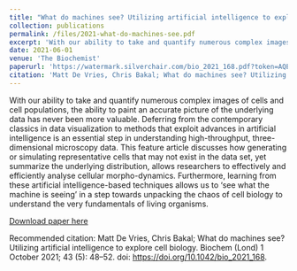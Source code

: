 ```yaml
---
title: "What do machines see? Utilizing artificial intelligence to explore cell biology"
collection: publications
permalink: /files/2021-what-do-machines-see.pdf
excerpt: 'With our ability to take and quantify numerous complex images of cells and cell populations, the ability to paint an accurate picture of the underlying data has never been more valuable. Deferring from the contemporary classics in data visualization to methods that exploit advances in artificial intelligence is an essential step in understanding high-throughput, three-dimensional microscopy data. This feature article discusses how generating or simulating representative cells that may not exist in the data set, yet summarize the underlying distribution, allows researchers to effectively and efficiently analyse cellular morpho-dynamics. Furthermore, learning from these artificial intelligence-based techniques allows us to ‘see what the machine is seeing’ in a step towards unpacking the chaos of cell biology to understand the very fundamentals of living organisms.'
date: 2021-06-01
venue: 'The Biochemist'
paperurl: 'https://watermark.silverchair.com/bio_2021_168.pdf?token=AQECAHi208BE49Ooan9kkhW_Ercy7Dm3ZL_9Cf3qfKAc485ysgAAA_cwggPzBgkqhkiG9w0BBwagggPkMIID4AIBADCCA9kGCSqGSIb3DQEHATAeBglghkgBZQMEAS4wEQQMx4cDwqeFPv8b2DDQAgEQgIIDqubGhMCiUnD7UJ5poxQHtCswMcHReMjeuy5Yp33eTnw4FGo7lLuU3vupDvmwFQspfD8yS0SoGB4B2gBnq7dnAYT4eIiA_s3F5NOa7myHVG9rXgHifOwnK5G58cdkAFZLEAziQvQtJQAtiU-0JMwxvp_tEuz_Bxof8foPKBMyRXvqMg8hexNINuJwIXzSPytXvgPzxv2hI16y7Ln5247U34dApgAmiXJD_1efeZ_Yxf7oxRnRY5Yf4ZmGzIcYsMDPA6CbH4hcFRl3XkM6hnrrOPQR0O2tU_mZ_pBES2OyRU2DOhdSd6OFkKvP_i2sGLxCPtSqVctDPXanksj7XGQ8gvcYw97fz0VTNGFgkeFMprbxVwrth_LTTj9khOBTowfuRSdoZwbCDC4ZsWLDz2idhC2VNpLhVTAh2oJCpDBgLWa9a2GBcaMeI98r-Tdimq8b8Z4v_wZ9FLLhjvp40Vv1lfcfoNAsOkAwMCv6m8fg2AE7SNjD97FjF-_maQNAh6fvaMDjcHmrDc3AQPksZ6masattRffh1lIX2duAiu9EU1cdSRAR9LFwU5WANm1P9hOKP6zRYM6kmEcIb6DQnZDwrLKJejl4G04TjAUoFMJzPca5k4CbHTTH98V8nmGjTbtoM7I18LWYA4Wy_JAFHLfZIuB0CA67tyivx2dvlBABGIRpPuZ4k2_p_qRKI9hY8nauFk4E3pcjE5JsoWJWtftCHXm-X-y_JYc4vRdcthPI7hRbSixB7Aez1FwFVeb5P8jKQeLV2jA-atQgNz0JokrkmtT0W5MXh1O1eqhOLZgRJTzMf5wNb207-yx0YvQ6Qdj1QD8dyN04cX00LRqxdfLmj_IAyt_vjjUV4Z5v3GokJWC1kLM3aymvPPs2ruQz-upcOnxIY74npEpK92uB5Wgp92q-JrOstcRjHihXerYgiuzyJhVXaKBB841QK6GMeYtNBsacUXnDbKOLL0-lXvdRSCerlsZ51-_tmTvm9BsMTASE4XA299Y_28pkP5_UPEdWWFdU5KCLYNjdWt919wEtoQloKBNSIPwGK411dRw7m2EIKasWwmpTnxHaBDr9kwDH5YPnGB2S-Fc20y--mOtZQfo0kD1b8QCisGErzWJ1tGvwUNGWdL9KANQsFKJjcIHvboHyyZCvl45o7qfkJehxxBWOI6bqXKazb4r2NyDIEk6EFKeN_OjsLeOGXZZZXplvCWMorJybGI5Bj0qdE6KFyjxDSOAMmWeZc1Iv'
citation: 'Matt De Vries, Chris Bakal; What do machines see? Utilizing artificial intelligence to explore cell biology. Biochem (Lond) 1 October 2021; 43 (5): 48–52. doi: https://doi.org/10.1042/bio_2021_168'
---
```

With our ability to take and quantify numerous complex images of cells and cell populations, the ability to paint an accurate picture of the underlying data has never been more valuable. Deferring from the contemporary classics in data visualization to methods that exploit advances in artificial intelligence is an essential step in understanding high-throughput, three-dimensional microscopy data. This feature article discusses how generating or simulating representative cells that may not exist in the data set, yet summarize the underlying distribution, allows researchers to effectively and efficiently analyse cellular morpho-dynamics. Furthermore, learning from these artificial intelligence-based techniques allows us to ‘see what the machine is seeing’ in a step towards unpacking the chaos of cell biology to understand the very fundamentals of living organisms.

[Download paper here](https://watermark.silverchair.com/bio_2021_168.pdf?token=AQECAHi208BE49Ooan9kkhW_Ercy7Dm3ZL_9Cf3qfKAc485ysgAAA_cwggPzBgkqhkiG9w0BBwagggPkMIID4AIBADCCA9kGCSqGSIb3DQEHATAeBglghkgBZQMEAS4wEQQMx4cDwqeFPv8b2DDQAgEQgIIDqubGhMCiUnD7UJ5poxQHtCswMcHReMjeuy5Yp33eTnw4FGo7lLuU3vupDvmwFQspfD8yS0SoGB4B2gBnq7dnAYT4eIiA_s3F5NOa7myHVG9rXgHifOwnK5G58cdkAFZLEAziQvQtJQAtiU-0JMwxvp_tEuz_Bxof8foPKBMyRXvqMg8hexNINuJwIXzSPytXvgPzxv2hI16y7Ln5247U34dApgAmiXJD_1efeZ_Yxf7oxRnRY5Yf4ZmGzIcYsMDPA6CbH4hcFRl3XkM6hnrrOPQR0O2tU_mZ_pBES2OyRU2DOhdSd6OFkKvP_i2sGLxCPtSqVctDPXanksj7XGQ8gvcYw97fz0VTNGFgkeFMprbxVwrth_LTTj9khOBTowfuRSdoZwbCDC4ZsWLDz2idhC2VNpLhVTAh2oJCpDBgLWa9a2GBcaMeI98r-Tdimq8b8Z4v_wZ9FLLhjvp40Vv1lfcfoNAsOkAwMCv6m8fg2AE7SNjD97FjF-_maQNAh6fvaMDjcHmrDc3AQPksZ6masattRffh1lIX2duAiu9EU1cdSRAR9LFwU5WANm1P9hOKP6zRYM6kmEcIb6DQnZDwrLKJejl4G04TjAUoFMJzPca5k4CbHTTH98V8nmGjTbtoM7I18LWYA4Wy_JAFHLfZIuB0CA67tyivx2dvlBABGIRpPuZ4k2_p_qRKI9hY8nauFk4E3pcjE5JsoWJWtftCHXm-X-y_JYc4vRdcthPI7hRbSixB7Aez1FwFVeb5P8jKQeLV2jA-atQgNz0JokrkmtT0W5MXh1O1eqhOLZgRJTzMf5wNb207-yx0YvQ6Qdj1QD8dyN04cX00LRqxdfLmj_IAyt_vjjUV4Z5v3GokJWC1kLM3aymvPPs2ruQz-upcOnxIY74npEpK92uB5Wgp92q-JrOstcRjHihXerYgiuzyJhVXaKBB841QK6GMeYtNBsacUXnDbKOLL0-lXvdRSCerlsZ51-_tmTvm9BsMTASE4XA299Y_28pkP5_UPEdWWFdU5KCLYNjdWt919wEtoQloKBNSIPwGK411dRw7m2EIKasWwmpTnxHaBDr9kwDH5YPnGB2S-Fc20y--mOtZQfo0kD1b8QCisGErzWJ1tGvwUNGWdL9KANQsFKJjcIHvboHyyZCvl45o7qfkJehxxBWOI6bqXKazb4r2NyDIEk6EFKeN_OjsLeOGXZZZXplvCWMorJybGI5Bj0qdE6KFyjxDSOAMmWeZc1Iv)

Recommended citation: Matt De Vries, Chris Bakal; What do machines see? Utilizing artificial intelligence to explore cell biology. Biochem (Lond) 1 October 2021; 43 (5): 48–52. doi: https://doi.org/10.1042/bio_2021_168.
